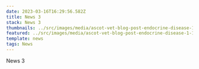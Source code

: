```yaml
---
date: 2023-03-16T16:29:56.582Z
title: News 3
stack: News 3
thumbnails: ../src/images/media/ascot-vet-blog-post-endocrine-disease-1-1080x675.jpg
featured: ../src/images/media/ascot-vet-blog-post-endocrine-disease-1-1080x675.jpg
template: news
tags: News
---
```

News 3